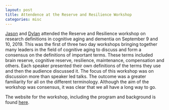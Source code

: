 ```yaml
---
layout: post
title: Attendence at the Reserve and Resilience Workshop
categories: misc
---
```

[Jason](../../../../jason/jason.html) and [Dylan](../../../../grad/DylanFranklin.html) attended the Reserve and Resilience workshop on research definitions in cognitive aging and dementia on September 9 and 10, 2019. This was the first of three two day workshops bringing together many leaders in the field of cognitive aging to discuss and form a consensus on the definitions of important terms. These terms included brain reserve, cognitive reserve, resilience, maintenance, compensation and others. Each speaker presented their own definitions of the terms they use and then the audience discussed it. The focus of this workshop was on discussion more than speaker led talks. The outcome was a greater familiarity for all on the different terminology. Although the aim of the workshop was consensus, it was clear that we all have a long way to go. 

The website for the workshop, including the program and background is found [here](https://reserveandresilience.com/). 

